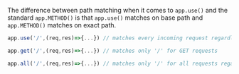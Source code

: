 The difference between path matching when it comes to `app.use()` and the standard `app.METHOD()` is that `app.use()` matches on base path and `app.METHOD()` matches on exact path.
```js
app.use('/',(req,res)=>{...}) // matches every incoming request regardless of verb	

app.get('/',(req,res)=>{...}) // matches only '/' for GET requests

app.all('/',(req,res)=>{...}) // matches only '/' for all requests regardless of verb
```